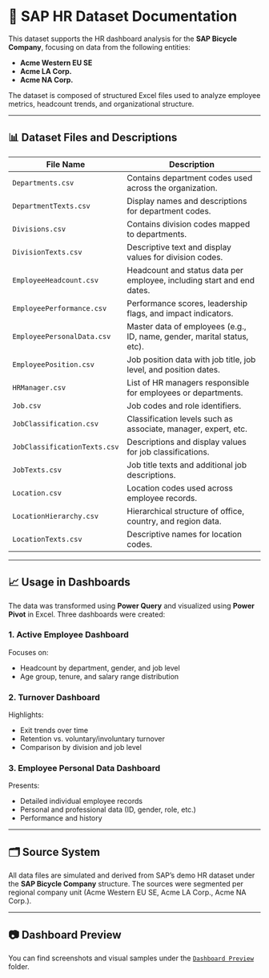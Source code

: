 # 📁 SAP HR Dataset Documentation

This dataset supports the HR dashboard analysis for the **SAP Bicycle Company**, focusing on data from the following entities:

- **Acme Western EU SE**
- **Acme LA Corp.**
- **Acme NA Corp.**

The dataset is composed of structured Excel files used to analyze employee metrics, headcount trends, and organizational structure.

---

## 📊 Dataset Files and Descriptions

| File Name                     | Description                                                                 |
|------------------------------|-----------------------------------------------------------------------------|
| `Departments.csv`           | Contains department codes used across the organization.                     |
| `DepartmentTexts.csv`       | Display names and descriptions for department codes.                        |
| `Divisions.csv`             | Contains division codes mapped to departments.                             |
| `DivisionTexts.csv`         | Descriptive text and display values for division codes.                     |
| `EmployeeHeadcount.csv`     | Headcount and status data per employee, including start and end dates.      |
| `EmployeePerformance.csv`   | Performance scores, leadership flags, and impact indicators.                |
| `EmployeePersonalData.csv`  | Master data of employees (e.g., ID, name, gender, marital status, etc).     |
| `EmployeePosition.csv`      | Job position data with job title, job level, and position dates.            |
| `HRManager.csv`             | List of HR managers responsible for employees or departments.               |
| `Job.csv`                   | Job codes and role identifiers.                                             |
| `JobClassification.csv`     | Classification levels such as associate, manager, expert, etc.              |
| `JobClassificationTexts.csv`| Descriptions and display values for job classifications.                    |
| `JobTexts.csv`              | Job title texts and additional job descriptions.                            |
| `Location.csv`              | Location codes used across employee records.                                |
| `LocationHierarchy.csv`     | Hierarchical structure of office, country, and region data.                 |
| `LocationTexts.csv`         | Descriptive names for location codes.                                       |

---

## 📈 Usage in Dashboards

The data was transformed using **Power Query** and visualized using **Power Pivot** in Excel. Three dashboards were created:

### 1. Active Employee Dashboard
Focuses on:
- Headcount by department, gender, and job level
- Age group, tenure, and salary range distribution

### 2. Turnover Dashboard
Highlights:
- Exit trends over time
- Retention vs. voluntary/involuntary turnover
- Comparison by division and job level

### 3. Employee Personal Data Dashboard
Presents:
- Detailed individual employee records
- Personal and professional data (ID, gender, role, etc.)
- Performance and history

---

## 🗂 Source System

All data files are simulated and derived from SAP’s demo HR dataset under the **SAP Bicycle Company** structure. The sources were segmented per regional company unit (Acme Western EU SE, Acme LA Corp., Acme NA Corp.).

---

## 📷 Dashboard Preview

You can find screenshots and visual samples under the [`Dashboard Preview`](./Dashboard%20Preview) folder.
